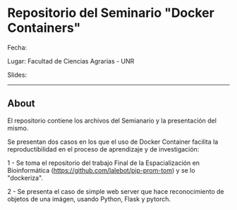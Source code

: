 # Repositorio del Seminario "Docker Containers"

Fecha:

Lugar: Facultad de Ciencias Agrarias - UNR

Slides: 

---

## About
El repositorio contiene los archivos del Semianario y la presentación del mismo.

Se presentan dos casos en los que el uso de Docker Container facilita la reproductibilidad en el proceso de aprendizaje y de investigación:

1 - Se toma el repositorio del trabajo Final de la Espacialización en Bioinformática (https://github.com/lalebot/pip-prom-tom) y se lo "dockeriza".

2 - Se presenta el caso de simple web server que hace reconocimiento de objetos de una imágen, usando Python, Flask y pytorch.
